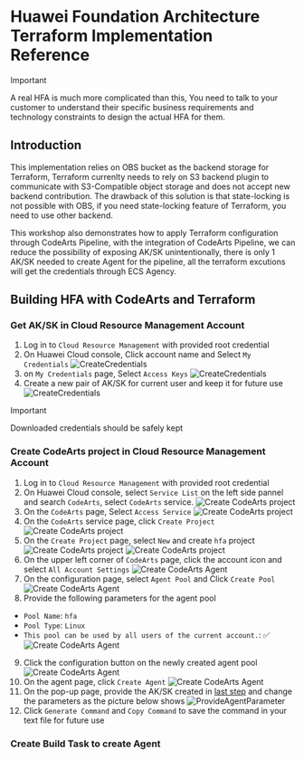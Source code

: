 # Huawei Foundation Architecture Terraform Implementation Reference

> [!IMPORTANT]
> A real HFA is much more complicated than this, You need to talk to your customer to understand their specific business requirements and technology constraints to design the actual HFA for them.  

## Introduction
This implementation relies on OBS bucket as the backend storage for Terraform, Terraform currenlty needs to rely on S3 backend plugin to communicate with S3-Compatible object storage and does not accept new backend contribution. The drawback of this solution is that state-locking is not possible with OBS, if you need state-locking feature of Terraform, you need to use other backend. 

This workshop also demonstrates how to apply Terraform configuration through CodeArts Pipeline, with the integration of CodeArts Pipeline, we can reduce the possibility of exposing AK/SK unintentionally, there is only 1 AK/SK needed to create Agent for the pipeline, all the terraform excutions will get the credentials through ECS Agency.

## Building HFA with CodeArts and Terraform

### Get AK/SK in Cloud Resource Management Account
1. Log in to `Cloud Resource Management` with provided root credential 
2. On Huawei Cloud console, Click account name and Select `My Credentials`
![CreateCredentials](./images/codearts/005_GetAKSK_01.png) 
3. on `My Credentials` page, Select `Access Keys`
![CreateCredentials](./images/codearts/005_GetAKSK_02.png)
4. Create a new pair of AK/SK for current user and keep it for future use
![CreateCredentials](./images/codearts/005_GetAKSK_03.png)

> [!IMPORTANT]
> Downloaded credentials should be safely kept

### Create CodeArts project in Cloud Resource Management Account
1. Log in to `Cloud Resource Management` with provided root credential 
2. On Huawei Cloud console, select `Service List` on the left side pannel and search `CodeArts`, select `CodeArts` service.
![Create CodeArts project](./images/codearts/002_Create_CodeArts_Project_01.png)
3. On the `CodeArts` page, Select `Access Service`
![Create CodeArts project](./images/codearts/002_Create_CodeArts_Project_02.png)
4. On the `CodeArts` service page, click `Create Project`
![Create CodeArts project](./images/codearts/002_Create_CodeArts_Project_03.png)
5. On the `Create Project` page, select `New` and create `hfa` project
![Create CodeArts project](./images/codearts/002_Create_CodeArts_Project_04.png)
![Create CodeArts project](./images/codearts/002_Create_CodeArts_Project_05.png)
6. On the upper left corner of `CodeArts` page, click the account icon and select `All Account Settings`
![Create CodeArts Agent](./images/codearts/003_Create_Agent_Pool_01.png)
7. On the configuration page, select `Agent Pool` and Click `Create Pool`
![Create CodeArts Agent](./images/codearts/003_Create_Agent_Pool_02.png)
8. Provide the following parameters for the agent pool
* `Pool Name`: `hfa`
* `Pool Type`: `Linux`
* `This pool can be used by all users of the current account.`: :white_check_mark:
![Create CodeArts Agent](./images/codearts/003_Create_Agent_Pool_03.png)
9. Click the configuration button on the newly created agent pool
![Create CodeArts Agent](./images/codearts/003_Create_Agent_Pool_04.png)
10. On the agent page, click `Create Agent`
![Create CodeArts Agent](./images/codearts/004_Create_Agent_01.png)
11. On the pop-up page, provide the AK/SK created in [last step](#get-aksk-in-cloud-resource-management-account) and change the parameters as the picture below shows
![ProvideAgentParameter](./images/codearts/006_CreateAgentCommand_01.png)
12. Click `Generate Command` and `Copy Command` to save the command in your text file for future use

### Create Build Task to create Agent